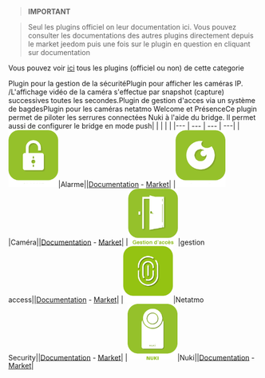 
>**IMPORTANT**

>Seul les plugins officiel on leur documentation ici. Vous pouvez consulter les documentations des autres plugins directement depuis le market jeedom puis une fois sur le plugin en question en cliquant sur documentation


Vous pouvez voir [ici](https://market.jeedom.com/index.php?v=d&p=market&type=plugin&categorie=security) tous les plugins (officiel ou non) de cette categorie

Plugin pour la gestion de la sécuritéPlugin pour afficher les caméras IP.<br>/L'affichage vidéo de la caméra s'effectue par snapshot (capture) successives toutes les secondes.Plugin de gestion d'acces via un système de bagdesPlugin pour les caméras netatmo Welcome et PrésenceCe plugin permet de piloter les serrures connectées Nuki à l'aide du bridge. Il permet aussi de configurer le bridge en mode push| | | | |
|--- | --- | --- | ---|
|<img src="alarm/alarm_icon.png" width="100" />|Alarme||[Documentation](alarm/index.md) - [Market](https://market.jeedom.com/index.php?v=d&p=market_display&id=26)|
|<img src="camera/camera_icon.png" width="100" />|Caméra||[Documentation](camera/index.md) - [Market](https://market.jeedom.com/index.php?v=d&p=market_display&id=70)|
|<img src="gestAccess/gestAccess_icon.png" width="100" />|gestion access||[Documentation](gestAccess/index.md) - [Market](https://market.jeedom.com/index.php?v=d&p=market_display&id=3686)|
|<img src="netatmoWelcome/netatmoWelcome_icon.png" width="100" />|Netatmo Security||[Documentation](netatmoWelcome/index.md) - [Market](https://market.jeedom.com/index.php?v=d&p=market_display&id=1967)|
|<img src="nuki/nuki_icon.png" width="100" />|Nuki||[Documentation](nuki/index.md) - [Market](https://market.jeedom.com/index.php?v=d&p=market_display&id=2819)|
